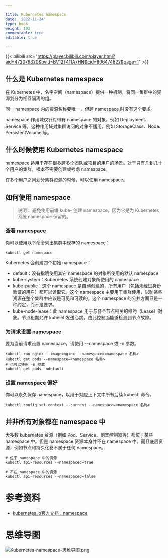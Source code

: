 ```yaml
---

title: Kubernetes namespace
date: '2022-11-24'
type: book
weight: 103
commentable: true
editable: true

---
```


{{< bilibili src="https://player.bilibili.com/player.html?aid=472079320&bvid=BV12T411A7HN&cid=806474822&page=1" >}}

## 什么是 Kubernetes namespace

在 Kubernetes 中，名字空间（namespace）提供一种机制，将同一集群中的资源划分为相互隔离的组。

同一 namespace 内的资源名称要唯一，但跨 namespace 时没有这个要求。

namespace 作用域仅针对带有 namespace 的对象，例如 Deployment、Service 等，这种作用域对集群访问的对象不适用，例如 StorageClass、Node、PersistentVolume 等。

## 什么时候使用 Kubernetes namespace

namespace 适用于存在很多跨多个团队或项目的用户的场景。对于只有几到几十个用户的集群，根本不需要创建或考虑 namespace。

在多个用户之间划分集群资源的时候，可以使用 namespace。

## 如何使用 namespace

> 说明： 避免使用前缀 kube- 创建 namespace，因为它是为 Kubernetes 系统 namespace 保留的。

### 查看 namespace

你可以使用以下命令列出集群中现存的 namespace：

```shell
kubectl get namespace
```

Kubernetes 会创建四个初始 namespace：

- default：没有指明使用其它 namespace 的对象所使用的默认 namespace
- kube-system：Kubernetes 系统创建对象所使用的 namespace
- kube-public：这个 namespace 是自动创建的，所有用户（包括未经过身份验证的用户）都可以读取它。这个 namespace 主要用于集群使用，以防某些资源在整个集群中应该是可见和可读的。这个 namespace 的公共方面只是一种约定，而不是要求。
- kube-node-lease：此 namespace 用于与各个节点相关的租约（Lease）对象。节点租期允许 kubelet 发送心跳，由此控制面能够检测到节点故障。

### 为请求设置 namespace

要为当前请求设置 namespace，请使用 --namespace 或 -n 参数。

```shell
kubectl run nginx --image=nginx --namespace=<namespace 名称>
kubectl get pods --namespace=<namespace 名称>
# 也可以使用 -n 参数
kubectl get pods -ndefault
```

### 设置 namespace 偏好

你可以永久保存 namespace，以用于对应上下文中所有后续 kubectl 命令。

```shell
kubectl config set-context --current --namespace=<namespace 名称>
```

## 并非所有对象都在 namespace 中 

大多数 kubernetes 资源（例如 Pod、Service、副本控制器等）都位于某些 namespace 中。但是 namespace 资源本身并不在 namespace 中。而且底层资源，例如节点和持久化卷不属于任何 namespace。

```shell
# 位于 namespace 中的资源
kubectl api-resources --namespaced=true

# 不在 namespace 中的资源
kubectl api-resources --namespaced=false
```

# 参考资料

- [kubernetes.io官方文档：namespace](https://kubernetes.io/zh-cn/docs/concepts/overview/working-with-objects/namespaces/)

# 思维导图

![Kubernetes-namespace-思维导图.png](https://cnymw.github.io/GolangStudy/docs/Kubernetes-namespace/Kubernetes-namespace-思维导图.png)
